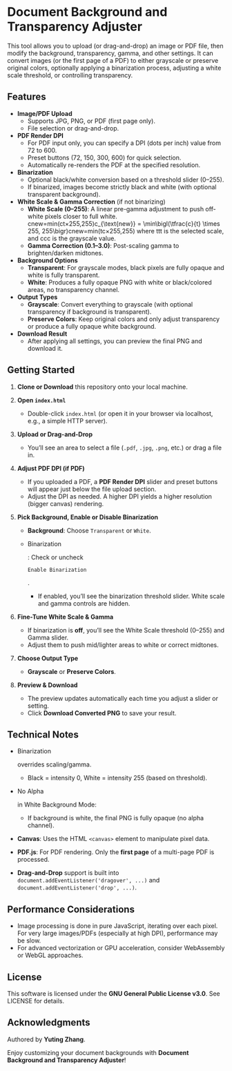 # Document Background and Transparency Adjuster

This tool allows you to upload (or drag-and-drop) an image or PDF file, then modify the background, transparency, gamma, and other settings. It can convert images (or the first page of a PDF) to either grayscale or preserve original colors, optionally applying a binarization process, adjusting a white scale threshold, or controlling transparency.

## Features

- **Image/PDF Upload**
  - Supports JPG, PNG, or PDF (first page only).
  - File selection or drag-and-drop.
- **PDF Render DPI**
  - For PDF input only, you can specify a DPI (dots per inch) value from 72 to 600.
  - Preset buttons (72, 150, 300, 600) for quick selection.
  - Automatically re-renders the PDF at the specified resolution.
- **Binarization**
  - Optional black/white conversion based on a threshold slider (0–255).
  - If binarized, images become strictly black and white (with optional transparent background).
- **White Scale & Gamma Correction** (if not binarizing)
  - **White Scale (0–255)**: A linear pre-gamma adjustment to push off-white pixels closer to full white. cnew=min⁡(ct×255,255)c_{\text{new}} = \min\bigl(\tfrac{c}{t} \times 255, 255\bigr)cnew=min(tc×255,255) where ttt is the selected scale, and ccc is the grayscale value.
  - **Gamma Correction (0.1–3.0)**: Post-scaling gamma to brighten/darken midtones.
- **Background Options**
  - **Transparent**: For grayscale modes, black pixels are fully opaque and white is fully transparent.
  - **White**: Produces a fully opaque PNG with white or black/colored areas, no transparency channel.
- **Output Types**
  - **Grayscale**: Convert everything to grayscale (with optional transparency if background is transparent).
  - **Preserve Colors**: Keep original colors and only adjust transparency or produce a fully opaque white background.
- **Download Result**
  - After applying all settings, you can preview the final PNG and download it.

## Getting Started

1. **Clone or Download** this repository onto your local machine.

2. **Open `index.html`**

   - Double-click `index.html` (or open it in your browser via localhost, e.g., a simple HTTP server).

3. **Upload or Drag-and-Drop**

   - You’ll see an area to select a file (`.pdf`, `.jpg`, `.png`, etc.) or drag a file in.

4. **Adjust PDF DPI (if PDF)**

   - If you uploaded a PDF, a **PDF Render DPI** slider and preset buttons will appear just below the file upload section.
   - Adjust the DPI as needed. A higher DPI yields a higher resolution (bigger canvas) rendering.

5. **Pick Background, Enable or Disable Binarization**

   - **Background**: Choose `Transparent` or `White`.

   - Binarization

     : Check or uncheck 

     ```
     Enable Binarization
     ```

     .

     - If enabled, you’ll see the binarization threshold slider. White scale and gamma controls are hidden.

6. **Fine-Tune White Scale & Gamma**

   - If binarization is **off**, you’ll see the White Scale threshold (0–255) and Gamma slider.
   - Adjust them to push mid/lighter areas to white or correct midtones.

7. **Choose Output Type**

   - **Grayscale** or **Preserve Colors**.

8. **Preview & Download**

   - The preview updates automatically each time you adjust a slider or setting.
   - Click **Download Converted PNG** to save your result.

## Technical Notes

- Binarization

   overrides scaling/gamma.

  - Black = intensity 0, White = intensity 255 (based on threshold).

- No Alpha

   in White Background Mode:

  - If background is white, the final PNG is fully opaque (no alpha channel).

- **Canvas**: Uses the HTML `<canvas>` element to manipulate pixel data.

- **PDF.js**: For PDF rendering. Only the **first page** of a multi-page PDF is processed.

- **Drag-and-Drop** support is built into `document.addEventListener('dragover', ...)` and `document.addEventListener('drop', ...)`.

## Performance Considerations

- Image processing is done in pure JavaScript, iterating over each pixel. For very large images/PDFs (especially at high DPI), performance may be slow.
- For advanced vectorization or GPU acceleration, consider WebAssembly or WebGL approaches.

## License

This software is licensed under the **GNU General Public License v3.0**. See LICENSE for details.

## Acknowledgments

Authored by **Yuting Zhang**.

Enjoy customizing your document backgrounds with **Document Background and Transparency Adjuster**!

